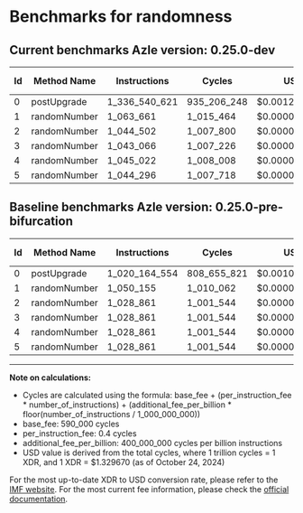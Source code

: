 # Benchmarks for randomness

## Current benchmarks Azle version: 0.25.0-dev

| Id  | Method Name  | Instructions  | Cycles      | USD           | USD/Million Calls | Change                                |
| --- | ------------ | ------------- | ----------- | ------------- | ----------------- | ------------------------------------- |
| 0   | postUpgrade  | 1_336_540_621 | 935_206_248 | $0.0012435157 | $1_243.51         | <font color="red">+316_376_067</font> |
| 1   | randomNumber | 1_063_661     | 1_015_464   | $0.0000013502 | $1.35             | <font color="red">+13_506</font>      |
| 2   | randomNumber | 1_044_502     | 1_007_800   | $0.0000013400 | $1.34             | <font color="red">+15_641</font>      |
| 3   | randomNumber | 1_043_066     | 1_007_226   | $0.0000013393 | $1.33             | <font color="red">+14_205</font>      |
| 4   | randomNumber | 1_045_022     | 1_008_008   | $0.0000013403 | $1.34             | <font color="red">+16_161</font>      |
| 5   | randomNumber | 1_044_296     | 1_007_718   | $0.0000013399 | $1.33             | <font color="red">+15_435</font>      |

## Baseline benchmarks Azle version: 0.25.0-pre-bifurcation

| Id  | Method Name  | Instructions  | Cycles      | USD           | USD/Million Calls |
| --- | ------------ | ------------- | ----------- | ------------- | ----------------- |
| 0   | postUpgrade  | 1_020_164_554 | 808_655_821 | $0.0010752454 | $1_075.24         |
| 1   | randomNumber | 1_050_155     | 1_010_062   | $0.0000013430 | $1.34             |
| 2   | randomNumber | 1_028_861     | 1_001_544   | $0.0000013317 | $1.33             |
| 3   | randomNumber | 1_028_861     | 1_001_544   | $0.0000013317 | $1.33             |
| 4   | randomNumber | 1_028_861     | 1_001_544   | $0.0000013317 | $1.33             |
| 5   | randomNumber | 1_028_861     | 1_001_544   | $0.0000013317 | $1.33             |

---

**Note on calculations:**

-   Cycles are calculated using the formula: base_fee + (per_instruction_fee \* number_of_instructions) + (additional_fee_per_billion \* floor(number_of_instructions / 1_000_000_000))
-   base_fee: 590_000 cycles
-   per_instruction_fee: 0.4 cycles
-   additional_fee_per_billion: 400_000_000 cycles per billion instructions
-   USD value is derived from the total cycles, where 1 trillion cycles = 1 XDR, and 1 XDR = $1.329670 (as of October 24, 2024)

For the most up-to-date XDR to USD conversion rate, please refer to the [IMF website](https://www.imf.org/external/np/fin/data/rms_sdrv.aspx).
For the most current fee information, please check the [official documentation](https://internetcomputer.org/docs/current/developer-docs/gas-cost#execution).
